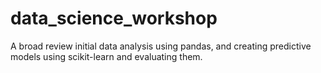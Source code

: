 # data_science_workshop
A broad review initial data analysis using pandas, and creating predictive models using scikit-learn and evaluating them.
